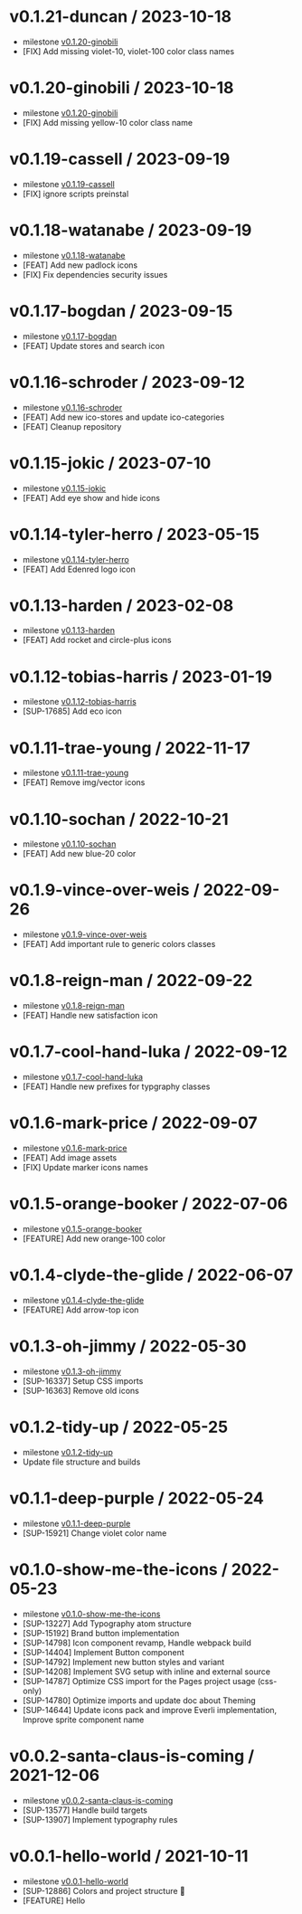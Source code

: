 v0.1.21-duncan / 2023-10-18
==================
* milestone [v0.1.20-ginobili](https://github.com/everli/design-system-frontend/milestone/25?closed=1)
* [FIX] Add missing violet-10, violet-100 color class names

v0.1.20-ginobili / 2023-10-18
==================
* milestone [v0.1.20-ginobili](https://github.com/everli/design-system-frontend/milestone/24?closed=1)
* [FIX] Add missing yellow-10 color class name

v0.1.19-cassell / 2023-09-19
==================
* milestone [v0.1.19-cassell](https://github.com/everli/design-system-frontend/milestone/23?closed=1)
* [FIX] ignore scripts preinstal

v0.1.18-watanabe / 2023-09-19
==================
* milestone [v0.1.18-watanabe](https://github.com/everli/design-system-frontend/milestone/22?closed=1)
* [FEAT] Add new padlock icons
* [FIX] Fix dependencies security issues

v0.1.17-bogdan / 2023-09-15
==================
* milestone [v0.1.17-bogdan](https://github.com/everli/design-system-frontend/milestone/21?closed=1)
* [FEAT] Update stores and search icon

v0.1.16-schroder / 2023-09-12
==================
* milestone [v0.1.16-schroder](https://github.com/everli/design-system-frontend/milestone/20?closed=1)
* [FEAT] Add new ico-stores and update ico-categories
* [FEAT] Cleanup repository

v0.1.15-jokic / 2023-07-10
==================
* milestone [v0.1.15-jokic](https://github.com/everli/design-system-frontend/milestone/19?closed=1)
* [FEAT] Add eye show and hide icons

v0.1.14-tyler-herro / 2023-05-15
==================
* milestone [v0.1.14-tyler-herro](https://github.com/everli/design-system-frontend/milestone/18?closed=1)
* [FEAT] Add Edenred logo icon

v0.1.13-harden / 2023-02-08
==================
* milestone [v0.1.13-harden](https://github.com/everli/design-system-frontend/milestone/17?closed=1)
* [FEAT] Add rocket and circle-plus icons

v0.1.12-tobias-harris / 2023-01-19
==================
* milestone [v0.1.12-tobias-harris](https://github.com/everli/design-system-frontend/milestone/16?closed=1)
* [SUP-17685] Add eco icon

v0.1.11-trae-young / 2022-11-17
==================
* milestone [v0.1.11-trae-young](https://github.com/everli/design-system-frontend/milestone/15?closed=1)
 * [FEAT] Remove img/vector icons

v0.1.10-sochan / 2022-10-21
==================
* milestone [v0.1.10-sochan](https://github.com/everli/design-system-frontend/milestone/14?closed=1)
 * [FEAT] Add new blue-20 color

v0.1.9-vince-over-weis / 2022-09-26
==================
* milestone [v0.1.9-vince-over-weis](https://github.com/everli/design-system-frontend/milestone/13?closed=1)
 * [FEAT] Add important rule to generic colors classes

v0.1.8-reign-man / 2022-09-22
==================
* milestone [v0.1.8-reign-man](https://github.com/everli/design-system-frontend/milestone/12?closed=1)
 * [FEAT] Handle new satisfaction icon

v0.1.7-cool-hand-luka / 2022-09-12
==================
 * milestone [v0.1.7-cool-hand-luka](https://github.com/everli/design-system-frontend/milestone/11?closed=1)
 * [FEAT] Handle new prefixes for typgraphy classes

v0.1.6-mark-price / 2022-09-07
==================
 * milestone [v0.1.6-mark-price](https://github.com/everli/design-system-frontend/milestone/10?closed=1)
 * [FEAT] Add image assets
 * [FIX] Update marker icons names

v0.1.5-orange-booker / 2022-07-06
==================
 * milestone [v0.1.5-orange-booker](https://github.com/everli/design-system-frontend/milestone/9?closed=1)
 * [FEATURE] Add new orange-100 color

v0.1.4-clyde-the-glide / 2022-06-07
==================
 * milestone [v0.1.4-clyde-the-glide](https://github.com/everli/design-system-frontend/milestone/8?closed=1)
 * [FEATURE] Add arrow-top icon

v0.1.3-oh-jimmy / 2022-05-30
==================
 * milestone [v0.1.3-oh-jimmy](https://github.com/everli/design-system-frontend/milestone/7?closed=1)
 * [SUP-16337] Setup CSS imports
 * [SUP-16363] Remove old icons

v0.1.2-tidy-up / 2022-05-25
==================
 * milestone [v0.1.2-tidy-up](https://github.com/everli/design-system-frontend/milestone/6?closed=1)
 * Update file structure and builds

v0.1.1-deep-purple / 2022-05-24
==================
 * milestone [v0.1.1-deep-purple](https://github.com/everli/design-system-frontend/milestone/1?closed=1)
 * [SUP-15921] Change violet color name

v0.1.0-show-me-the-icons / 2022-05-23
==================
 * milestone [v0.1.0-show-me-the-icons](https://github.com/everli/design-system-frontend/milestone/3?closed=1)
 * [SUP-13227] Add Typography atom structure
 * [SUP-15192] Brand button implementation
 * [SUP-14798] Icon component revamp, Handle webpack build
 * [SUP-14404] Implement Button component
 * [SUP-14792] Implement new button styles and variant
 * [SUP-14208] Implement SVG setup with inline and external source 
 * [SUP-14787] Optimize CSS import for the Pages project usage (css-only)
 * [SUP-14780] Optimize imports and update doc about Theming
 * [SUP-14644] Update icons pack and improve Everli implementation, Improve sprite component name

v0.0.2-santa-claus-is-coming / 2021-12-06
==================
 
 * milestone [v0.0.2-santa-claus-is-coming](https://github.com/everli/design-system-frontend/milestone/4?closed=1)
 * [SUP-13577] Handle build targets
 * [SUP-13907] Implement typography rules

v0.0.1-hello-world / 2021-10-11
==================

 * milestone [v0.0.1-hello-world](https://github.com/everli/design-system-frontend/milestone/2?closed=1)
 * [SUP-12886] Colors and project structure 🎨
 * [FEATURE] Hello
